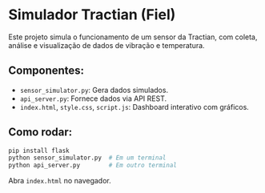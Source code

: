 # Simulador Tractian (Fiel)

Este projeto simula o funcionamento de um sensor da Tractian, com coleta, análise e visualização de dados de vibração e temperatura.

## Componentes:
- `sensor_simulator.py`: Gera dados simulados.
- `api_server.py`: Fornece dados via API REST.
- `index.html`, `style.css`, `script.js`: Dashboard interativo com gráficos.

## Como rodar:
```bash
pip install flask
python sensor_simulator.py  # Em um terminal
python api_server.py        # Em outro terminal
```

Abra `index.html` no navegador.
